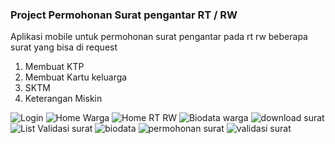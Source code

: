 ### Project Permohonan Surat pengantar RT / RW


Aplikasi mobile untuk permohonan surat pengantar pada rt rw
beberapa surat yang bisa di request

1. Membuat KTP
2. Membuat Kartu keluarga
3. SKTM
4. Keterangan Miskin

![Login](https://github.com/deniace/surat_android/blob/master/screenshoot/login.png)
![Home Warga](https://github.com/deniace/surat_android/blob/master/screenshoot/home-warga.png)
![Home RT RW](https://github.com/deniace/surat_android/blob/master/screenshoot/home-rt-rw.png)
![Biodata warga](https://github.com/deniace/surat_android/blob/master/screenshoot/biodata-warga.png)
![download surat](https://github.com/deniace/surat_android/blob/master/screenshoot/download-surat.png)
![List Validasi surat](https://github.com/deniace/surat_android/blob/master/screenshoot/list-validasi-surat.png)
![biodata](https://github.com/deniace/surat_android/blob/master/screenshoot/list-biodata.png)
![permohonan surat](https://github.com/deniace/surat_android/blob/master/screenshoot/permohonan-surat.png)
![validasi surat](https://github.com/deniace/surat_android/blob/master/screenshoot/validasi-surat.png)